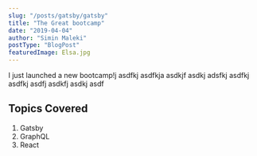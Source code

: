 ```yaml
---
slug: "/posts/gatsby/gatsby"
title: "The Great bootcamp"
date: "2019-04-04"
author: "Simin Maleki"
postType: "BlogPost"
featuredImage: Elsa.jpg
---
```


I just launched a new bootcamp!j asdfkj asdfkja asdkjf asdkj adsfkj asdfkj asdfkj asdfj asdkfj asdkj asdf

## Topics Covered

1. Gatsby
2. GraphQL
3. React
